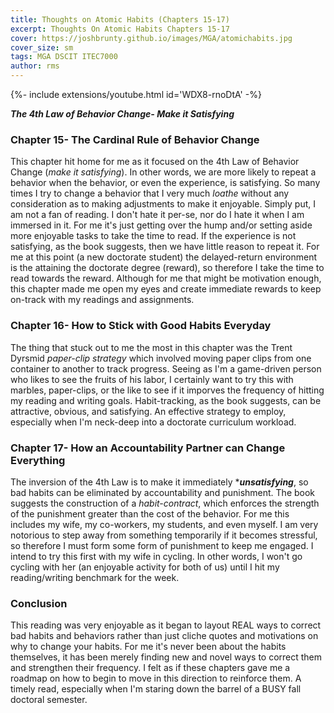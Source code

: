 ```yaml
---
title: Thoughts on Atomic Habits (Chapters 15-17)
excerpt: Thoughts On Atomic Habits Chapters 15-17
cover: https://joshbrunty.github.io/images/MGA/atomichabits.jpg
cover_size: sm
tags: MGA DSCIT ITEC7000
author: rms
---
```


<div>{%- include extensions/youtube.html id='WDX8-rnoDtA' -%}</div>

***The 4th Law of Behavior Change- Make it Satisfying***

### Chapter 15- The Cardinal Rule of Behavior Change
This chapter hit home for me as it focused on the 4th Law of Behavior Change (*make it satisfying*). In other words, we are more likely to repeat a behavior when the behavior, or even the experience, is satisfying. So many times I try to change a behavior that I very much *loathe* without any consideration as to making adjustments to make it enjoyable. Simply put, I am not a fan of reading. I don't hate it per-se, nor do I hate it when I am immersed in it. For me it's just getting over the hump and/or setting aside more enjoyable tasks to take the time to read. If the experience is not satisfying, as the book suggests, then we have little reason to repeat it. For me at this point (a new doctorate student) the delayed-return environment is the attaining the doctorate degree (reward), so therefore I take the time to read towards the reward. Although for me that might be motivation enough, this chapter made me open my eyes and create immediate rewards to keep on-track with my readings and assignments.

### Chapter 16- How to Stick with Good Habits Everyday
The thing that stuck out to me the most in this chapter was the Trent Dyrsmid *paper-clip strategy* which involved moving paper clips from one container to another to track progress. Seeing as I'm a game-driven person who likes to see the fruits of his labor, I certainly want to try this with marbles, paper-clips, or the like to see if it imporves the frequency of hitting my reading and writing goals. Habit-tracking, as the book suggests, can be attractive, obvious, and satisfying. An effective strategy to employ, especially when I'm neck-deep into a doctorate curriculum workload.

### Chapter 17- How an Accountability Partner can Change Everything
The inversion of the 4th Law is to make it immediately ****unsatisfying***, so bad habits can be eliminated by accountability and punishment. The book suggests the construction of a *habit-contract*, which enforces the strength of the punishment greater than the cost of the behavior. For me this includes my wife, my co-workers, my students, and even myself. I am very notorious to step away from something temporarily if it becomes stressful, so therefore I must form some form of punishment to keep me engaged. I intend to try this first with my wife in cycling. In other words, I won't go cycling with her (an enjoyable activity for both of us) until I hit my reading/writing benchmark for the week. 

### Conclusion
This reading was very enjoyable as it began to layout REAL ways to correct bad habits and behaviors rather than just cliche quotes and motivations on why to change your habits. For me it's never been about the habits themselves, it has been merely finding new and novel ways to correct them and strengthen their frequency. I felt as if these chapters gave me a roadmap on how to begin to move in this direction to reinforce them. A timely read, especially when I'm staring down the barrel of a BUSY fall doctoral semester.
